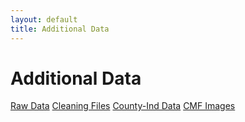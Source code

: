 ```yaml
---
layout: default
title: Additional Data
---
```


# Additional Data

<div class="button-grid">
  <a class="button" href="/CMF_data/raw_data.zip" download>Raw Data</a>
  <a class="button" href="/CMF_data/cleaning_files.zip" download>Cleaning Files</a>
  <a class="button" href="/CMF_data/county_ind_data.zip" download>County-Ind Data</a>
  <a class="button" href="/search.html">CMF Images</a>
</div>

